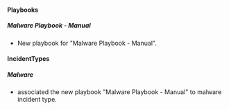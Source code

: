 
#### Playbooks
##### Malware Playbook - Manual
- New playbook for "Malware Playbook - Manual".


#### IncidentTypes
##### Malware
- associated the new playbook "Malware Playbook - Manual" to malware incident type.
